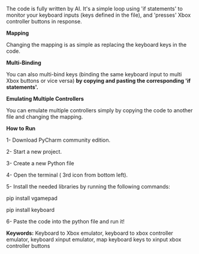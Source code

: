 The code is fully written by AI. It's a simple loop using 'if statements' to monitor your keyboard inputs (keys defined in the file), and 'presses' Xbox controller buttons in response. 

**Mapping**

Changing the mapping is as simple as replacing the keyboard keys in the code. 

**Multi-Binding**

You can also multi-bind keys (binding the same keyboard input to multi Xbox buttons or vice versa) **by copying and pasting the corresponding 'if statements'.**

**Emulating Multiple Controllers**

You can emulate multiple controllers simply by copying the code to another file and changing the mapping.

**How to Run**

1- Download PyCharm community edition.

2- Start a new project.

3- Create a new Python file

4- Open the terminal ( 3rd icon from bottom left).

5- Install the needed libraries by running the following commands:

pip install vgamepad

pip install keyboard

6- Paste the code into the python file and run it!

**Keywords:** Keyboard to Xbox emulator, keyboard to xbox controller emulator, keyboard xinput emulator, map keyboard keys to xinput xbox controller buttons
